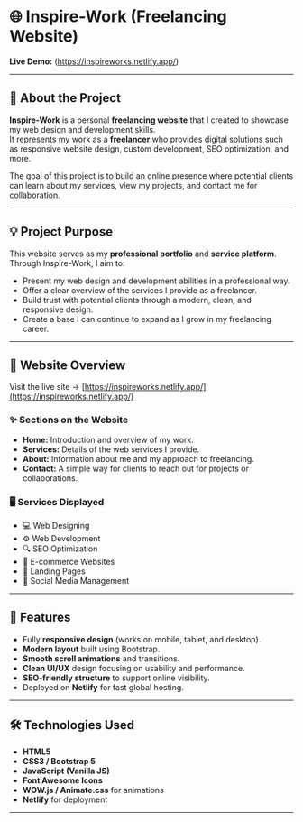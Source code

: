 # 🌐 Inspire-Work  (Freelancing Website)
**Live Demo:** (https://inspireworks.netlify.app/)

---

## 🚀 About the Project  

**Inspire-Work** is a personal **freelancing website** that I created to showcase my web design and development skills.  
It represents my work as a **freelancer** who provides digital solutions such as responsive website design, custom development, SEO optimization, and more.  

The goal of this project is to build an online presence where potential clients can learn about my services, view my projects, and contact me for collaboration.  

---

## 💡 Project Purpose  

This website serves as my **professional portfolio** and **service platform**.  
Through Inspire-Work, I aim to:
- Present my web design and development abilities in a professional way.  
- Offer a clear overview of the services I provide as a freelancer.  
- Build trust with potential clients through a modern, clean, and responsive design.  
- Create a base I can continue to expand as I grow in my freelancing career.  

---

## 🧭 Website Overview  

Visit the live site → [https://inspireworks.netlify.app/](https://inspireworks.netlify.app/)

### ✨ Sections on the Website  
- **Home:** Introduction and overview of my work.  
- **Services:** Details of the web services I provide.  
- **About:** Information about me and my approach to freelancing.  
- **Contact:** A simple way for clients to reach out for projects or collaborations.  

### 🖥️ Services Displayed  
- 💻 Web Designing  
- ⚙️ Web Development  
- 🔍 SEO Optimization  
- 🛒 E-commerce Websites  
- 📄 Landing Pages  
- 📱 Social Media Management  

---

## 🧰 Features  

- Fully **responsive design** (works on mobile, tablet, and desktop).  
- **Modern layout** built using Bootstrap.  
- **Smooth scroll animations** and transitions.  
- **Clean UI/UX** design focusing on usability and performance.  
- **SEO-friendly structure** to support online visibility.  
- Deployed on **Netlify** for fast global hosting.  

---

## 🛠️ Technologies Used  

- **HTML5**  
- **CSS3 / Bootstrap 5**  
- **JavaScript (Vanilla JS)**  
- **Font Awesome Icons**  
- **WOW.js / Animate.css** for animations  
- **Netlify** for deployment  

---
